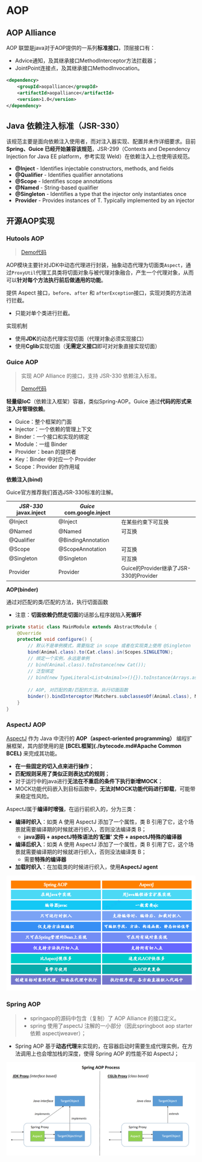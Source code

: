 # AOP

## AOP Alliance

AOP 联盟是java对于AOP提供的一系列**标准接口**，顶层接口有： 

- Advice通知，及其继承接口MethodInterceptor方法拦截器； 
- JointPoint连接点，及其继承接口MethodInvocation。

```xml
<dependency>
 	<groupId>aopalliance</groupId>
 	<artifactId>aopalliance</artifactId>
    <version>1.0</version>
</dependency>
```

## Java 依赖注入标准（JSR-330）

该规范主要是面向依赖注入使用者，而对注入器实现、配置并未作详细要求。目前 **Spring、Guice 已经开始兼容该规范**，JSR-299（Contexts and Dependency Injection for Java EE platform，参考实现 Weld）在依赖注入上也使用该规范。

* **@Inject** - Identifies injectable constructors, methods, and fields
* **@Qualifier** - Identifies qualifier annotations
* **@Scope** - Identifies scope annotations
* **@Named** - String-based qualifier
* **@Singleton** - Identifies a type that the injector only instantiates once
* **Provider** - Provides instances of T. Typically implemented by an injector

## 开源AOP实现

### Hutools AOP

> [Demo代码](https://gitee.com/oscsc/web-tech/tree/master/aop)

AOP模块主要针对JDK中动态代理进行封装，抽象动态代理为切面类`Aspect`，通过`ProxyUtil`代理工具类将切面对象与被代理对象融合，产生一个代理对象，从而可以**针对每个方法执行前后做通用的功能**。

 提供 Aspect 接口，`before`、`after` 和 `afterException`接口，实现对类的方法进行拦截。

- 只能对单个类进行拦截。

实现机制

- 使用**JDK**的动态代理实现切面（代理对象必须实现接口）
- 使用**Cglib**实现切面（**无需定义接口**即可对对象直接实现切面）



### Guice AOP

> 实现 AOP Alliance 的接口，支持 JSR-330 依赖注入标准。
>
> [Demo代码](https://gitee.com/oscsc/web-tech/tree/master/aop/guice/)

**轻量级IoC**（依赖注入框架）容器，类似Spring-AOP。Guice 通过**代码的形式来注入并管理依赖**。

- Guice：整个框架的门面
- Injector：一个依赖的管理上下文
- Binder：一个接口和实现的绑定
- Module：一组 Binder
- Provider：bean 的提供者
- Key：Binder 中对应一个 Provider
- Scope：Provider 的作用域

**依赖注入(bind)**

Guice官方推荐我们首选JSR-330标准的注解。

| *JSR-330* javax.inject | *Guice* com.google.inject |                                        |
| ---------------------- | ------------------------- | -------------------------------------- |
| @Inject                | @Inject                   | 在某些约束下可互换                     |
| @Named                 | @Named                    | 可互换                                 |
| @Qualifier             | @BindingAnnotation        |                                        |
| @Scope                 | @ScopeAnnotation          | 可互换                                 |
| @Singleton             | @Singleton                | 可互换                                 |
| Provider               | Provider                  | Guice的Provider继承了JSR-330的Provider |

**AOP(binder)**

通过对匹配的类/匹配的方法，执行切面函数

- 注意：**切面依赖仍然走切面**的话那么程序就陷入**死循环**

```java
private static class MainModule extends AbstractModule {
    @Override
    protected void configure() {
        // 默认不是单例模式，需要指定 in scope 或者在实现类上使用 @Singleton
        bind(Animal.class).to(Cat.class).in(Scopes.SINGLETON);
        // 绑定一个实例，永远是单例
        // bind(Animal.class).toInstance(new Cat());
        // 泛型绑定
        // bind(new TypeLiteral<List<Animal>>(){}).toInstance(Arrays.asList(new Dog(),new Cat()));

        // AOP, 对匹配的类/匹配的方法，执行切面函数
        binder().bindInterceptor(Matchers.subclassesOf(Animal.class), Matchers.any(), new AopFunc());
    }
}
```



### AspectJ AOP

[AspectJ](http://www.eclipse.org/aspectj) 作为 Java 中流行的 **AOP（aspect-oriented programming）** 编程扩展框架，其内部使用的是 **[BCEL框架](./bytecode.md#Apache Common BCEL)** 来完成其功能。

- **在一些固定的切入点来进行操作**；
- **匹配规则采用了类似正则表达式的规则**；
- 对于运行中的java进行**无法在不重启的条件下执行新增MOCK**；
- MOCK功能代码嵌入到目标函数中，**无法对MOCK功能代码进行卸载**，可能带来稳定性风险。

AspectJ属于**编译时增强**，在运行前织入的，分为三类：

- **编译时织入**：如类 A 使用 AspectJ 添加了一个属性，类 B 引用了它，这个场景就需要编译期的时候就进行织入，否则没法编译类 B；
  - **java源码 + aspectJ特殊语法的‘配置’ 文件 + aspectJ特殊的编译器**
- **编译后织入**：如类 A 使用 AspectJ 添加了一个属性，类 B 引用了它，这个场景就需要编译期的时候就进行织入，否则没法编译类 B；
  - 需要**特殊的编译器**
- **加载时织入**：在加载类的时候进行织入，使用**AspectJ agent**

![img](pics/springaop_aspectj.png)





### Spring AOP

> - springaop的源码中包含（复制）了 AOP Alliance 的接口定义。
> - spring 使用了aspectJ 注解的一小部分（因此springboot aop starter 依赖 aspectjweaver）；

- Spring AOP 基于**动态代理**来实现的，在容器启动时需要生成代理实例，在方法调用上也会增加栈的深度，使得 Spring AOP 的性能不如 AspectJ；

![spring-aop-vs-aspectj.spring-aop](pics/spring-aop-vs-aspectj.spring-aop.png)